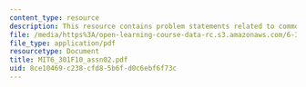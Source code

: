 ```yaml
---
content_type: resource
description: This resource contains problem statements related to common emitter amplifier.
file: /media/https%3A/open-learning-course-data-rc.s3.amazonaws.com/6-301-solid-state-circuits-fall-2010/8ce10469c238cfd85b6fd0c6ebf6f73c_MIT6_301F10_assn02.pdf
file_type: application/pdf
resourcetype: Document
title: MIT6_301F10_assn02.pdf
uid: 8ce10469-c238-cfd8-5b6f-d0c6ebf6f73c
---
```

